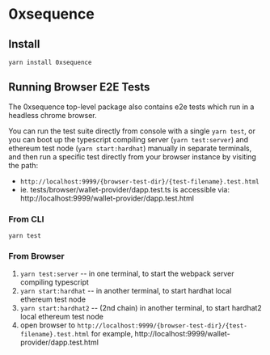 0xsequence
==========

## Install

```
yarn install 0xsequence
```


## Running Browser E2E Tests

The 0xsequence top-level package also contains e2e tests which run in a headless chrome browser.

You can run the test suite directly from console with a single `yarn test`, or you can boot up the typescript
compiling server (`yarn test:server`) and ethereum test node (`yarn start:hardhat`) manually in separate
terminals, and then run a specific test directly from your browser instance by visiting the path:

* `http://localhost:9999/{browser-test-dir}/{test-filename}.test.html`
* ie. tests/browser/wallet-provider/dapp.test.ts is accessible via: http://localhost:9999/wallet-provider/dapp.test.html

### From CLI

`yarn test`

### From Browser

1. `yarn test:server` -- in one terminal, to start the webpack server compiling typescript
2. `yarn start:hardhat` -- in another terminal, to start hardhat local ethereum test node
3. `yarn start:hardhat2` -- (2nd chain) in another terminal, to start hardhat2 local ethereum test node
4. open browser to `http://localhost:9999/{browser-test-dir}/{test-filename}.test.html` for example,
   http://localhost:9999/wallet-provider/dapp.test.html
